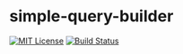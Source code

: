 # simple-query-builder

[![MIT License](http://img.shields.io/badge/license-MIT-blue.svg?style=flat)](LICENSE)
[![Build Status](https://travis-ci.org/tktcorporation/simple-query-builder.svg?branch=master)](https://travis-ci.org/tktcorporation/simple-query-builder)

